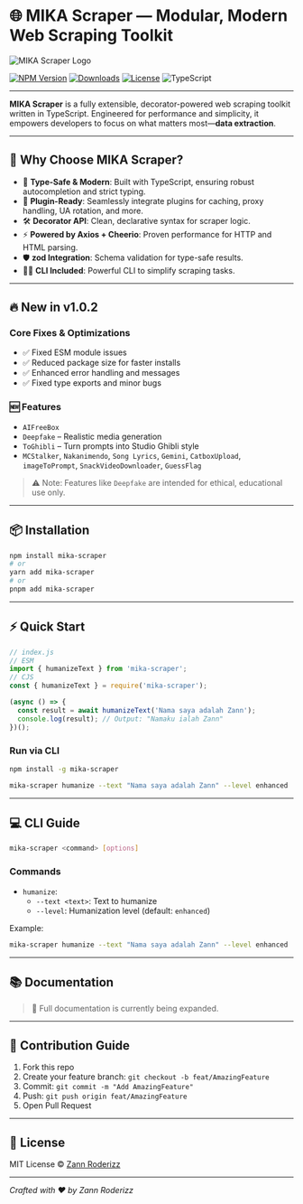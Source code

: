 # 🌐 MIKA Scraper — Modular, Modern Web Scraping Toolkit

![MIKA Scraper Logo](https://files.catbox.moe/cj0afq.jpeg)

[![NPM Version](https://img.shields.io/npm/v/mika-scraper.svg?style=for-the-badge)](https://www.npmjs.com/package/mika-scraper)
[![Downloads](https://img.shields.io/npm/dt/mika-scraper.svg?style=for-the-badge)](https://www.npmjs.com/package/mika-scraper)
[![License](https://img.shields.io/npm/l/mika-scraper.svg?style=for-the-badge)](https://github.com/MikaYelovich/mika-scraper/blob/main/LICENSE)
![TypeScript](https://img.shields.io/badge/written%20in-TypeScript-blue.svg?style=for-the-badge)

---

**MIKA Scraper** is a fully extensible, decorator-powered web scraping toolkit written in TypeScript. Engineered for performance and simplicity, it empowers developers to focus on what matters most—**data extraction**.

---

## 🚀 Why Choose MIKA Scraper?

- 🧠 **Type-Safe & Modern**: Built with TypeScript, ensuring robust autocompletion and strict typing.
- 🧩 **Plugin-Ready**: Seamlessly integrate plugins for caching, proxy handling, UA rotation, and more.
- 🛠 **Decorator API**: Clean, declarative syntax for scraper logic.
- ⚡ **Powered by Axios + Cheerio**: Proven performance for HTTP and HTML parsing.
- 🛡️ **zod Integration**: Schema validation for type-safe results.
- 🧑‍💻 **CLI Included**: Powerful CLI to simplify scraping tasks.

---

## 🔥 New in v1.0.2

### Core Fixes & Optimizations

- ✅ Fixed ESM module issues
- ✅ Reduced package size for faster installs
- ✅ Enhanced error handling and messages
- ✅ Fixed type exports and minor bugs

### 🆕 Features

- `AIFreeBox`
- `Deepfake` – Realistic media generation
- `ToGhibli` – Turn prompts into Studio Ghibli style
- `MCStalker`, `Nakanimendo`, `Song Lyrics`, `Gemini`, `CatboxUpload`, `imageToPrompt`, `SnackVideoDownloader`, `GuessFlag`

> ⚠️ Note: Features like `Deepfake` are intended for ethical, educational use only.

---

## 📦 Installation

```bash
npm install mika-scraper
# or
yarn add mika-scraper
# or
pnpm add mika-scraper
```

---

## ⚡ Quick Start

```js
// index.js
// ESM
import { humanizeText } from 'mika-scraper';
// CJS
const { humanizeText } = require('mika-scraper');

(async () => {
  const result = await humanizeText('Nama saya adalah Zann');
  console.log(result); // Output: "Namaku ialah Zann"
})();
```

### Run via CLI

```bash
npm install -g mika-scraper

mika-scraper humanize --text "Nama saya adalah Zann" --level enhanced
```

---

## 💻 CLI Guide

```bash
mika-scraper <command> [options]
```

### Commands

- `humanize`:
  - `--text <text>`: Text to humanize
  - `--level`: Humanization level (default: `enhanced`)

Example:

```bash
mika-scraper humanize --text "Nama saya adalah Zann" --level enhanced
```

---

## 📚 Documentation

> 📘 Full documentation is currently being expanded.

---

## 🤝 Contribution Guide

1. Fork this repo
2. Create your feature branch: `git checkout -b feat/AmazingFeature`
3. Commit: `git commit -m "Add AmazingFeature"`
4. Push: `git push origin feat/AmazingFeature`
5. Open Pull Request

---

## 📜 License

MIT License © [Zann Roderizz](https://github.com/MikaYelovich)

---

_Crafted with ❤️ by Zann Roderizz_

